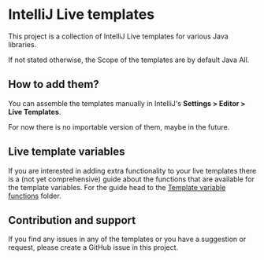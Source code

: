 # IntelliJ Live templates

This project is a collection of IntelliJ Live templates for various Java libraries.

If not stated otherwise, the Scope of the templates are by default Java All.

## How to add them?

You can assemble the templates manually in IntelliJ's **Settings > Editor > Live Templates**.

For now there is no importable version of them, maybe in the future.

## Live template variables

If you are interested in adding extra functionality to your live templates there is a (not yet comprehensive) guide about the functions that are available
for the template variables. For the guide head to the [Template variable functions](templates/template_variable_functions/) folder.

## Contribution and support

If you find any issues in any of the templates or you have a suggestion or request, please create a GitHub issue in this project.
